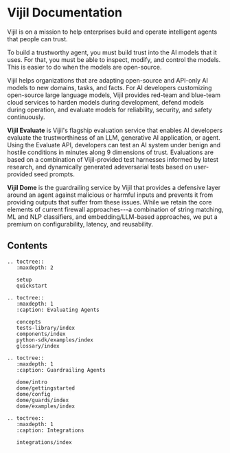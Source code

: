 <!-- .. Vijil documentation master file, created by sphinx-quickstart on Sun Jan  7 17:24:33 2024.
.. You can adapt this file completely to your liking, but it should at least
.. contain the root `toctree` directive. -->

# Vijil Documentation

Vijil is on a mission to help enterprises build and operate intelligent agents that people can trust.

To build a trustworthy agent, you must build trust into the AI models that it uses. For that, you must be able to inspect, modify, and control the models. This is easier to do when the models are open-source.

Vijil helps organizations that are adapting open-source and API-only AI models to new domains, tasks, and facts. For AI developers customizing open-source large language models, Vijil provides red-team and blue-team cloud services to harden models during development, defend models during operation, and evaluate models for reliability, security, and safety continuously.

**Vijil Evaluate** is Vijil's flagship evaluation service that enables AI developers evaluate the trustworthiness of an LLM, generative AI application, or agent. Using the Evaluate API, developers can test an AI system under benign and hostile conditions in minutes along 9 dimensions of trust. Evaluations are based on a combination of Vijil-provided test harnesses informed by latest research, and dynamically generated adeversarial tests based on user-provided seed prompts.

**Vijil Dome** is the guardrailing service by Vijil that provides a defensive layer around an agent against malicious or harmful inputs and prevents it from providing outputs that suffer from these issues. While we retain the core elements of current firewall approaches---a combination of string matching, ML and NLP classifiers, and embedding/LLM-based approaches, we put a premium on configurability, latency, and reusability.


## Contents

```{eval-rst}
.. toctree::
   :maxdepth: 2

   setup
   quickstart
```

```{eval-rst}
.. toctree::
   :maxdepth: 1
   :caption: Evaluating Agents

   concepts
   tests-library/index
   components/index
   python-sdk/examples/index
   glossary/index
```

```{eval-rst}
.. toctree::
   :maxdepth: 1
   :caption: Guardrailing Agents

   dome/intro
   dome/gettingstarted
   dome/config
   dome/guards/index
   dome/examples/index
```

<!-- ```{eval-rst}
.. toctree::
   :maxdepth: 1
   :caption: Backup

   getting-started
   tests-library/index
   components/index
   python-sdk/structure/index
   python-sdk/examples/index

``` -->

<!----```{eval-rst}
.. toctree::
   :hidden:
   :maxdepth: 1
   :caption: CLI

   cli/commands
```---->

```{eval-rst}
.. toctree::
   :maxdepth: 1
   :caption: Integrations

   integrations/index
```

<!-- ## About Vijil


Vijil ART is currently available as a cloud service accessible through an API, CLI, and web user interface. Please contact us to get a private preview.  -->

<!-- ## Indices and tables

```{eval-rst}
* :ref:`genindex`
* :ref:`modindex`
* :ref:`search`
``` -->
